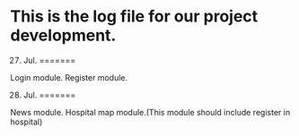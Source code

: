This is the log file for our project development.
=================================================

27. Jul.
=======

Login module.
Register module.

28. Jul.
=======

News module.
Hospital map module.(This module should include register in hospital)